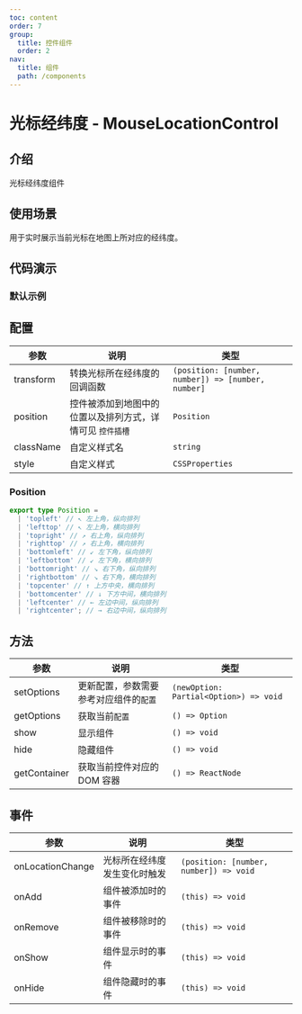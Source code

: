 ```yaml
---
toc: content
order: 7
group:
  title: 控件组件
  order: 2
nav:
  title: 组件
  path: /components
---
```


# 光标经纬度 - MouseLocationControl

## 介绍

光标经纬度组件

## 使用场景

用于实时展示当前光标在地图上所对应的经纬度。

## 代码演示

### 默认示例

<code src="./demos/default.tsx" defaultShowCode compact ></code>

## 配置

| 参数 | 说明 | 类型 |
| --- | --- | --- |
| transform | 转换光标所在经纬度的回调函数 | `(position: [number, number]) => [number, number]` |
| position | 控件被添加到地图中的位置以及排列方式，详情可见 `控件插槽` | `Position` |
| className | 自定义样式名 | `string` |
| style | 自定义样式 | `CSSProperties` |

### Position

```ts
export type Position =
  | 'topleft' // ↖ 左上角，纵向排列
  | 'lefttop' // ↖ 左上角，横向排列
  | 'topright' // ↗ 右上角，纵向排列
  | 'righttop' // ↗ 右上角，横向排列
  | 'bottomleft' // ↙ 左下角，纵向排列
  | 'leftbottom' // ↙ 左下角，横向排列
  | 'bottomright' // ↘ 右下角，纵向排列
  | 'rightbottom' // ↘ 右下角，横向排列
  | 'topcenter' // ↑ 上方中央，横向排列
  | 'bottomcenter' // ↓ 下方中间，横向排列
  | 'leftcenter' // ← 左边中间，纵向排列
  | 'rightcenter'; // → 右边中间，纵向排列
```

## 方法

| 参数         | 说明                                   | 类型                                   |
| ------------ | -------------------------------------- | -------------------------------------- |
| setOptions   | 更新配置，参数需要参考对应组件的`配置` | `(newOption: Partial<Option>) => void` |
| getOptions   | 获取当前`配置`                         | `() => Option`                         |
| show         | 显示组件                               | `() => void`                           |
| hide         | 隐藏组件                               | `() => void`                           |
| getContainer | 获取当前控件对应的 DOM 容器            | `() => ReactNode`                      |

## 事件

| 参数             | 说明                         | 类型                                   |
| ---------------- | ---------------------------- | -------------------------------------- |
| onLocationChange | 光标所在经纬度发生变化时触发 | `(position: [number, number]) => void` |
| onAdd            | 组件被添加时的事件           | `(this) => void`                       |
| onRemove         | 组件被移除时的事件           | `(this) => void`                       |
| onShow           | 组件显示时的事件             | `(this) => void`                       |
| onHide           | 组件隐藏时的事件             | `(this) => void`                       |
